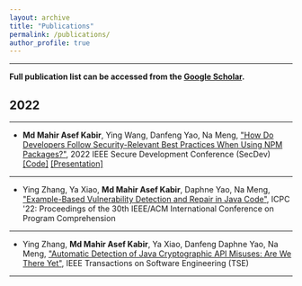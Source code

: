 ```yaml
---
layout: archive
title: "Publications"
permalink: /publications/
author_profile: true
---
```


---

**Full publication list can be accessed from the [Google Scholar](https://scholar.google.com/citations?hl=en&user=oJcLOnwAAAAJ).**

## 2022

---

- **Md Mahir Asef Kabir**, Ying Wang, Danfeng Yao, Na Meng, ["How Do Developers Follow Security-Relevant Best Practices When Using NPM Packages?"](https://ieeexplore.ieee.org/abstract/document/9973037), 2022 IEEE Secure Development Conference (SecDev) [[Code]](https://github.com/mahirkabir/best-practice-tracker) [[Presentation]](https://mahirkabir.github.io/files/Mahir_SecDev_22.pdf)

---

- Ying Zhang, Ya Xiao, **Md Mahir Asef Kabir**, Daphne Yao, Na Meng, ["Example-Based Vulnerability Detection and Repair in Java Code"](https://dl.acm.org/doi/abs/10.1145/3524610.3527895), ICPC '22: Proceedings of the 30th IEEE/ACM International Conference on Program Comprehension

---

- Ying Zhang, **Md Mahir Asef Kabir**, Ya Xiao, Danfeng Daphne Yao, Na Meng, ["Automatic Detection of Java Cryptographic API Misuses: Are We There Yet"](https://ieeexplore.ieee.org/document/9711933), IEEE Transactions on Software Engineering (TSE)

---
